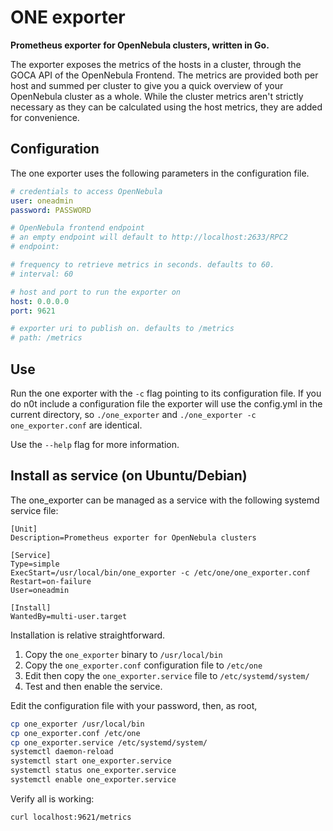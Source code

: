 # ONE exporter

**Prometheus exporter for OpenNebula clusters, written in Go.**

The exporter exposes the metrics of the hosts in a cluster, through the GOCA API of the OpenNebula Frontend. The metrics are provided both per host and summed per cluster to give you a quick overview of your OpenNebula cluster as a whole. While the cluster metrics aren't strictly necessary as they can be calculated using the host metrics, they are added for convenience.

## Configuration

The one exporter uses the following parameters in the configuration file.

```yaml
# credentials to access OpenNebula
user: oneadmin
password: PASSWORD

# OpenNebula frontend endpoint
# an empty endpoint will default to http://localhost:2633/RPC2
# endpoint:

# frequency to retrieve metrics in seconds. defaults to 60.
# interval: 60

# host and port to run the exporter on
host: 0.0.0.0
port: 9621

# exporter uri to publish on. defaults to /metrics
# path: /metrics

```

## Use

Run the one exporter with the `-c` flag pointing to its configuration file. 
If you do n0t include a configuration file the exporter will use the config.yml in the current directory, so `./one_exporter` and `./one_exporter -c one_exporter.conf` are identical.

Use the `--help` flag for more information.

## Install as service (on Ubuntu/Debian)

The one_exporter can be managed as a service with the following systemd service file:

```
[Unit]
Description=Prometheus exporter for OpenNebula clusters

[Service]
Type=simple
ExecStart=/usr/local/bin/one_exporter -c /etc/one/one_exporter.conf 
Restart=on-failure
User=oneadmin

[Install]
WantedBy=multi-user.target
```

Installation is relative straightforward. 

  1.  Copy the `one_exporter` binary to `/usr/local/bin`
  2.  Copy the `one_exporter.conf` configuration file to `/etc/one`
  2.  Edit then copy the `one_exporter.service` file to `/etc/systemd/system/`
  3.  Test and then enable the service.

Edit the configuration file with your password, then, as root, 

```sh
cp one_exporter /usr/local/bin
cp one_exporter.conf /etc/one
cp one_exporter.service /etc/systemd/system/
systemctl daemon-reload
systemctl start one_exporter.service
systemctl status one_exporter.service
systemctl enable one_exporter.service
```

Verify all is working:

    curl localhost:9621/metrics


